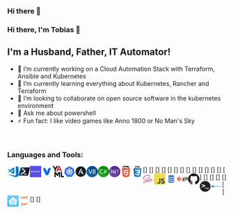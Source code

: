 ### Hi there 👋

### Hi there, I'm Tobias 👋

## I'm a Husband, Father, IT Automator!

- 🔭 I’m currently working on a Cloud Automation Stack with Terraform, Ansible and Kubernetes
- 🌱 I’m currently learning everything about Kubernetes, Rancher and Terraform
- 👯 I’m looking to collaborate on open source software in the kubernetes environment
- 💬 Ask me about powershell
- ⚡ Fun fact: I like video games like Anno 1800 or No Man's Sky

<br />

### Languages and Tools:

[<img align="left" alt="Visual Studio Code" width="26px" src="https://raw.githubusercontent.com/github/explore/80688e429a7d4ef2fca1e82350fe8e3517d3494d/topics/visual-studio-code/visual-studio-code.png" />]
[<img align="left" alt="Powershell" width="26px" src="https://github.com/github/explore/blob/master/topics/powershell/powershell.png"/>]
[<img align="left" alt="Terraform" width="26px" src="https://github.com/github/explore/blob/master/topics/terraform/terraform.png"/>]
[<img align="left" alt="Vagrant" width="26px" src="https://github.com/github/explore/blob/master/topics/vagrant/vagrant.png"/>]
[<img align="left" alt="YAML" width="26px" src="https://github.com/github/explore/blob/master/topics/yaml/yaml.png"/>]
[<img align="left" alt="Kubernetes" width="26px" src="https://github.com/github/explore/blob/master/topics/kubernetes/kubernetes.png"/>]
[<img align="left" alt="Ansible" width="26px" src="https://github.com/github/explore/blob/master/topics/ansible/ansible.png"/>]
[<img align="left" alt="Visual Basic" width="26px" src="https://github.com/github/explore/blob/master/topics/visual-basic/visual-basic.png"/>]
[<img align="left" alt="CSharp" width="26px" src="https://github.com/github/explore/blob/master/topics/csharp/csharp.png"/>]
[<img align="left" alt="DotNet" width="26px" src="https://github.com/github/explore/blob/master/topics/dotnet/dotnet.png"/>]
[<img align="left" alt="HTML" width="26px" src="https://raw.githubusercontent.com/github/explore/80688e429a7d4ef2fca1e82350fe8e3517d3494d/topics/html/html.png" />]
[<img align="left" alt="CSS3" width="26px" src="https://raw.githubusercontent.com/github/explore/80688e429a7d4ef2fca1e82350fe8e3517d3494d/topics/css/css.png" />]
[<img align="left" alt="Sass" width="26px" src="https://raw.githubusercontent.com/github/explore/80688e429a7d4ef2fca1e82350fe8e3517d3494d/topics/sass/sass.png" />]
[<img align="left" alt="JavaScript" width="26px" src="https://raw.githubusercontent.com/github/explore/80688e429a7d4ef2fca1e82350fe8e3517d3494d/topics/javascript/javascript.png" />]
[<img align="left" alt="SQL" width="26px" src="https://raw.githubusercontent.com/github/explore/80688e429a7d4ef2fca1e82350fe8e3517d3494d/topics/sql/sql.png" />]
[<img align="left" alt="Git" width="26px" src="https://raw.githubusercontent.com/github/explore/80688e429a7d4ef2fca1e82350fe8e3517d3494d/topics/git/git.png" />]
[<img align="left" alt="GitHub" width="26px" src="https://raw.githubusercontent.com/github/explore/78df643247d429f6cc873026c0622819ad797942/topics/github/github.png" />]
[<img align="left" alt="Terminal" width="26px" src="https://raw.githubusercontent.com/github/explore/80688e429a7d4ef2fca1e82350fe8e3517d3494d/topics/terminal/terminal.png" />]
[<img align="left" alt="Windows" width="26px" src="https://github.com/github/explore/blob/master/topics/windows/windows.png" />]
[<img align="left" alt="Home-Assistant" width="26px" src="https://github.com/github/explore/blob/master/topics/home-assistant/home-assistant.png" />]
[<img align="left" alt="Jupyter-Notebook" width="26px" src="https://github.com/github/explore/blob/master/topics/jupyter-notebook/jupyter-notebook.png" />]
